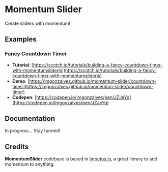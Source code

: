 # Momentum Slider

Create sliders with momentum!

## Examples

### Fancy Countdown Timer

- **Tutorial**: [https://scotch.io/tutorials/building-a-fancy-countdown-timer-with-momentumsliderjs](https://scotch.io/tutorials/building-a-fancy-countdown-timer-with-momentumsliderjs)
- **Demo**: [https://lmgonzalves.github.io/momentum-slider/countdown-timer](https://lmgonzalves.github.io/momentum-slider/countdown-timer)
- **Codepen**: [https://codepen.io/lmgonzalves/pen/JZJeYq](https://codepen.io/lmgonzalves/pen/JZJeYq)

## Documentation

In progress... Stay tunned!

## Credits

**MomentumSlider** codebase is based in [Impetus.js](http://chrisbateman.github.io/impetus), a great library to add momentum to anything.
